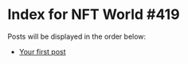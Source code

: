 # Index for NFT World #419
Posts will be displayed in the order below:

- [Your first post](./001-first.md)

